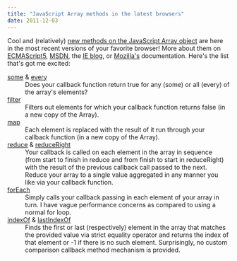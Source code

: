 ```yaml
---
title: "JavaScript Array methods in the latest browsers"
date: 2011-12-03
---
```

<div xmlns="http://www.w3.org/1999/xhtml"><div><p>
    Cool and (relatively) <a href="http://dev.opera.com/articles/view/javascript-array-extras-in-detail/">new methods on the JavaScript Array object</a> are here in the most recent versions of your
    favorite browser! More about them on <a href="http://es5.github.com/#x15.4.4.16">ECMAScript5</a>, <a href="http://msdn.microsoft.com/en-us/library/k4h76zbx(v=VS.94).aspx">MSDN</a>, the <a href="http://blogs.msdn.com/b/ie/archive/2010/06/25/enhanced-scripting-in-ie9-ecmascript-5-support-and-more.aspx">IE blog</a>, or <a href="https://developer.mozilla.org/en/JavaScript/Reference/Global_Objects/Array">Mozilla's</a> documentation. Here's the list that's got me excited:
  </p><dl><dt><a href="http://es5.github.com/#x15.4.4.17">some</a> &amp; <a href="http://es5.github.com/#x15.4.4.16">every</a></dt><dd>
      Does your callback function return true for any (some) or all (every) of the array's elements?
    </dd><dt><a href="http://es5.github.com/#x15.4.4.20">filter</a></dt><dd>
      Filters out elements for which your callback function returns false (in a new copy of the Array).
    </dd><dt><a href="http://es5.github.com/#x15.4.4.19">map</a></dt><dd>
      Each element is replaced with the result of it run through your callback function (in a new copy of the Array).
    </dd><dt><a href="http://es5.github.com/#x15.4.4.21">reduce</a> &amp; <a href="http://es5.github.com/#x15.4.4.22">reduceRight</a></dt><dd>
      Your callback is called on each element in the array in sequence (from start to finish in reduce and from finish to start in reduceRight) with the result of the previous callback call passed to
      the next. Reduce your array to a single value aggregated in any manner you like via your callback function.
    </dd><dt><a href="http://es5.github.com/#x15.4.4.18">forEach</a></dt><dd>
      Simply calls your callback passing in each element of your array in turn. I have vague performance concerns as compared to using a normal for loop.
    </dd><dt><a href="http://es5.github.com/#x15.4.4.14">indexOf</a> &amp; <a href="http://es5.github.com/#x15.4.4.15">lastIndexOf</a></dt><dd>
      Finds the first or last (respectively) element in the array that matches the provided value via strict equality operator and returns the index of that element or -1 if there is no such element.
      Surprisingly, no custom comparison callback method mechanism is provided.
    </dd><dd><div class="blogger-post-footer"><img width="1" height="1" src="https://blogger.googleusercontent.com/tracker/1670048653123050463-4312179088768580080?l=davescoolblog.blogspot.com" alt="" /></div></dd></dl></div></div>
